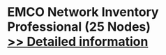 # EMCO Network Inventory Professional (25 Nodes)<br />[>> Detailed information](https://secure.shareit.com/shareit/product.html?productid=300247720&affiliateid=200057808)